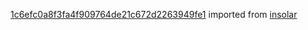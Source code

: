 [1c6efc0a8f3fa4f909764de21c672d2263949fe1](https://github.com/insolar/insolar/commit/1c6efc0a8f3fa4f909764de21c672d2263949fe1) imported from [insolar](https://github.com/insolar/insolar)
